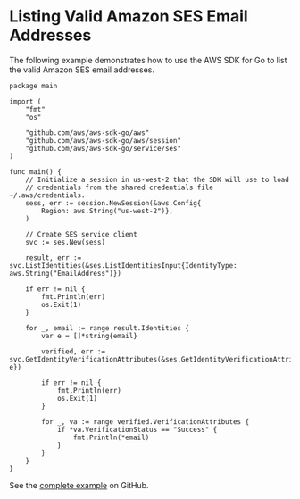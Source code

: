 # Listing Valid Amazon SES Email Addresses<a name="ses-example-list-emails"></a>

The following example demonstrates how to use the AWS SDK for Go to list the valid Amazon SES email addresses\.

```
package main

import (
    "fmt"
    "os"

    "github.com/aws/aws-sdk-go/aws"
    "github.com/aws/aws-sdk-go/aws/session"
    "github.com/aws/aws-sdk-go/service/ses"
)

func main() {
    // Initialize a session in us-west-2 that the SDK will use to load
    // credentials from the shared credentials file ~/.aws/credentials.
    sess, err := session.NewSession(&aws.Config{
        Region: aws.String("us-west-2")},
    )

    // Create SES service client
    svc := ses.New(sess)

    result, err := svc.ListIdentities(&ses.ListIdentitiesInput{IdentityType: aws.String("EmailAddress")})

    if err != nil {
        fmt.Println(err)
        os.Exit(1)
    }

    for _, email := range result.Identities {
        var e = []*string{email}

        verified, err := svc.GetIdentityVerificationAttributes(&ses.GetIdentityVerificationAttributesInput{Identities: e})

        if err != nil {
            fmt.Println(err)
            os.Exit(1)
        }

        for _, va := range verified.VerificationAttributes {
            if *va.VerificationStatus == "Success" {
                fmt.Println(*email)
            }
        }
    }
}
```

See the [complete example](https://github.com/awsdocs/aws-doc-sdk-examples/blob/master/go/example_code/ses/ses_list_emails.go) on GitHub\.